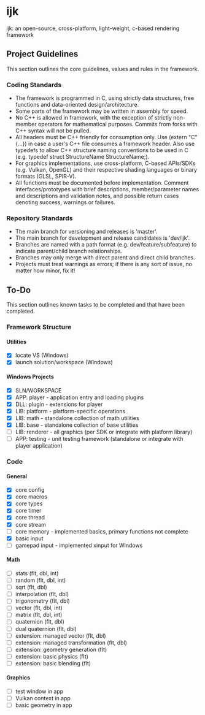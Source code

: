 # ijk
ijk: an open-source, cross-platform, light-weight, c-based rendering framework


## Project Guidelines
This section outlines the core guidelines, values and rules in the framework.

### Coding Standards
* The framework is programmed in C, using strictly data structures, free functions and data-oriented design/architecture.
* Some parts of the framework may be written in assembly for speed.
* No C++ is allowed in framework, with the exception of strictly non-member operators for mathematical purposes. Commits from forks with C++ syntax will not be pulled.
* All headers must be C++ friendly for consumption only. Use (extern "C" {...}) in case a user's C++ file consumes a framework header. Also use typedefs to allow C++ structure naming conventions to be used in C (e.g. typedef struct StructureName StructureName;).
* For graphics implementations, use cross-platform, C-based APIs/SDKs (e.g. Vulkan, OpenGL) and their respective shading languages or binary formats (GLSL, SPIR-V).
* All functions must be documented before implementation. Comment interfaces/prototypes with brief descriptions, member/parameter names and descriptions and validation notes, and possible return cases denoting success, warnings or failures.

### Repository Standards
* The main branch for versioning and releases is 'master'.
* The main branch for development and release candidates is 'dev/ijk'.
* Branches are named with a path format (e.g. dev/feature/subfeature) to indicate parent/child branch relationships.
* Branches may only merge with direct parent and direct child branches.
* Projects must treat warnings as errors; if there is any sort of issue, no matter how minor, fix it!


## To-Do
This section outlines known tasks to be completed and that have been completed.

### Framework Structure
#### Utilities
- [x] locate VS (Windows)
- [x] launch solution/workspace (Windows)
#### Windows Projects
- [x] SLN/WORKSPACE
- [x] APP: player - application entry and loading plugins
- [x] DLL: plugin - extensions for player
- [x] LIB: platform - platform-specific operations
- [x] LIB: math - standalone collection of math utilities
- [x] LIB: base - standalone collection of base utilities
- [ ] LIB: renderer - all graphics (per SDK or integrate with platform library)
- [ ] APP: testing - unit testing framework (standalone or integrate with player application)

### Code
#### General
- [x] core config
- [x] core macros
- [x] core types
- [x] core timer
- [x] core thread
- [x] core stream
- [ ] core memory - implemented basics, primary functions not complete
- [x] basic input
- [ ] gamepad input - implemented xinput for Windows
#### Math
- [ ] stats (flt, dbl, int)
- [ ] random (flt, dbl, int)
- [ ] sqrt (flt, dbl)
- [ ] interpolation (flt, dbl)
- [ ] trigonometry (flt, dbl)
- [ ] vector (flt, dbl, int)
- [ ] matrix (flt, dbl, int)
- [ ] quaternion (flt, dbl)
- [ ] dual quaternion (flt, dbl)
- [ ] extension: managed vector (flt, dbl)
- [ ] extension: managed transformation (flt, dbl)
- [ ] extension: geometry generation (flt)
- [ ] extension: basic physics (flt)
- [ ] extension: basic blending (flt)
#### Graphics
- [ ] test window in app
- [ ] Vulkan context in app
- [ ] basic geometry in app

